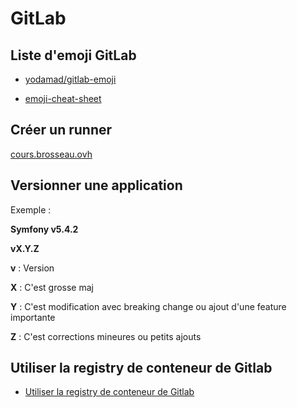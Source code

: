 # GitLab

## Liste d'emoji GitLab

- [yodamad/gitlab-emoji](https://github.com/yodamad/gitlab-emoji)

- [emoji-cheat-sheet](https://www.webfx.com/tools/emoji-cheat-sheet/)

## Créer un runner 

[cours.brosseau.ovh](https://cours.brosseau.ovh/tp/ci/gitlab/runner.html)

## Versionner une application

Exemple :

**Symfony v5.4.2**

**vX.Y.Z**

**v** : Version

**X** : C'est grosse maj

**Y** : C'est modification avec breaking change ou ajout d'une feature importante

**Z** : C'est corrections mineures ou petits ajouts

## Utiliser la registry de conteneur de Gitlab

- [Utiliser la registry de conteneur de Gitlab](https://blog.stephane-robert.info/post/gitlab-container-docker-registry/)

